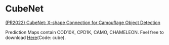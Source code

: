 # CubeNet
[(PR2022) CubeNet: X-shape Connection for Camouflage Object Detection](https://www.sciencedirect.com/science/article/abs/pii/S003132032200125X)

Prediction Maps contain COD10K, CPD1K, CAMO, CHAMELEON. Feel free to download [Here](https://pan.baidu.com/s/1lwkL5OKq_Noc-Ub_XqfFKw)(Code: cube).
